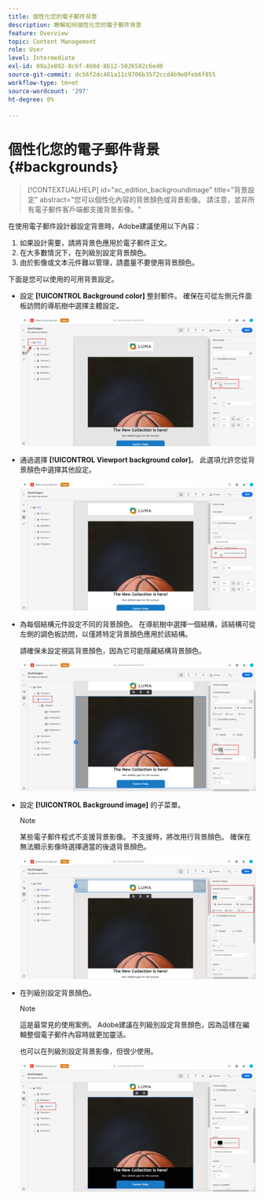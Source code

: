 ```yaml
---
title: 個性化您的電子郵件背景
description: 瞭解如何個性化您的電子郵件背景
feature: Overview
topic: Content Management
role: User
level: Intermediate
exl-id: 09a2e892-8c6f-460d-8b12-5026582c6ed0
source-git-commit: dc56f2dc461a11c9706b3572ccd4b9e0feb6f055
workflow-type: tm+mt
source-wordcount: '297'
ht-degree: 0%

---
```


# 個性化您的電子郵件背景 {#backgrounds}

>[!CONTEXTUALHELP]
>id="ac_edition_backgroundimage"
>title="背景設定"
>abstract="您可以個性化內容的背景顏色或背景影像。 請注意，並非所有電子郵件客戶端都支援背景影像。"

在使用電子郵件設計器設定背景時，Adobe建議使用以下內容：

1. 如果設計需要，請將背景色應用於電子郵件正文。
1. 在大多數情況下，在列級別設定背景顏色。
1. 由於影像或文本元件難以管理，請盡量不要使用背景顏色。

下面是您可以使用的可用背景設定。

* 設定 **[!UICONTROL Background color]** 整封郵件。 確保在可從左側元件面板訪問的導航樹中選擇主體設定。

   ![](assets/background_1.png)

* 通過選擇 **[!UICONTROL Viewport background color]**。 此選項允許您從背景顏色中選擇其他設定。

   ![](assets/background_2.png)

* 為每個結構元件設定不同的背景顏色。 在導航樹中選擇一個結構，該結構可從左側的調色板訪問，以僅將特定背景顏色應用於該結構。

   請確保未設定視區背景顏色，因為它可能隱藏結構背景顏色。

   ![](assets/background_3.png)

* 設定 **[!UICONTROL Background image]** 的子菜單。

   >[!NOTE]
   >
   >某些電子郵件程式不支援背景影像。 不支援時，將改用行背景顏色。 確保在無法顯示影像時選擇適當的後退背景顏色。

   ![](assets/background_4.png)

* 在列級別設定背景顏色。

   >[!NOTE]
   >
   >這是最常見的使用案例。 Adobe建議在列級別設定背景顏色，因為這樣在編輯整個電子郵件內容時就更加靈活。

   也可以在列級別設定背景影像，但很少使用。

   ![](assets/background_5.png)
